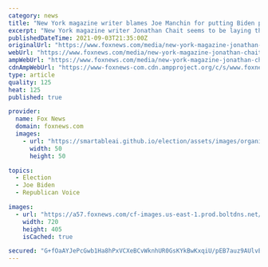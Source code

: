 ```yaml
---
category: news
title: "New York magazine writer blames Joe Manchin for putting Biden presidency in 'mortal danger'"
excerpt: "New York magazine writer Jonathan Chait seems to be laying the prospects of a “failed” Biden presidency completely at the feet of Sen. Joe Manchin, D-W.V."
publishedDateTime: 2021-09-03T21:35:00Z
originalUrl: "https://www.foxnews.com/media/new-york-magazine-jonathan-chait-joe-manchin-joe-biden-failed-presidency"
webUrl: "https://www.foxnews.com/media/new-york-magazine-jonathan-chait-joe-manchin-joe-biden-failed-presidency"
ampWebUrl: "https://www.foxnews.com/media/new-york-magazine-jonathan-chait-joe-manchin-joe-biden-failed-presidency.amp"
cdnAmpWebUrl: "https://www-foxnews-com.cdn.ampproject.org/c/s/www.foxnews.com/media/new-york-magazine-jonathan-chait-joe-manchin-joe-biden-failed-presidency.amp"
type: article
quality: 125
heat: 125
published: true

provider:
  name: Fox News
  domain: foxnews.com
  images:
    - url: "https://smartableai.github.io/election/assets/images/organizations/foxnews.com-50x50.jpg"
      width: 50
      height: 50

topics:
  - Election
  - Joe Biden
  - Republican Voice

images:
  - url: "https://a57.foxnews.com/cf-images.us-east-1.prod.boltdns.net/v1/static/694940094001/84cbe2ec-63e7-4008-aa74-acbea0e9018c/ea95b686-c2a1-471b-8002-0618380226ed/1280x720/match/720/405/image.jpg?ve=1&tl=1"
    width: 720
    height: 405
    isCached: true

secured: "G+fOaAYJePcGwb1Ha8hPxVCXeBCvWknhUR0GsKYkBwKxqiU/pEB7auz9AUlvEAU6dIi5C4jH7Op8SGmGDYV/2QJN4CuV49JtTYCqrLjxJYMXN32+vnnbo97eazuPzrb2ytUBi1UqwcexHun8PbK1tv2ZgGJmjlSLAJ/JwFNF5Kqkyv4cftygpaxKCU9VSDAlTzp6pZhLovkoS/9BZhlu9Msbv8Mipqa8wtWEs3cB+bqr/T3iAMZNiNlB44TST62S5yjqVwyad9lc9VmjY+yYpcL+Y1PtiN5UA8yPO91F/b7Z3K2fZeQI3fr9kba+kqdb6ZStV64mKypulagNVPGsKkpfZF+/ZClaVKnlURHgnoo=;JyxKW3e/hPFzBV0JiFknBQ=="
---
```


